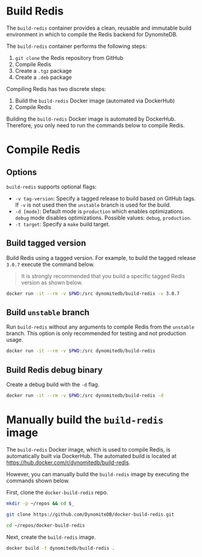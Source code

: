 # Build Redis

The `build-redis` container provides a clean, reusable and immutable build environment in which to compile the Redis backend for DynomiteDB.

The `build-redis` container performs the following steps:

1. `git clone` the Redis repository from GitHub
2. Compile Redis
3. Create a `.tgz` package
4. Create a `.deb` package

Compiling Redis has two discrete steps:

1. Build the `build-redis` Docker image (automated via DockerHub)
2. Compile Redis

Building the `build-redis` Docker image is automated by DockerHub. Therefore, you only need to run the commands below to compile Redis.

# Compile Redis

## Options

`build-redis` supports optional flags:

- `-v tag-version`: Specify a tagged release to build based on GitHub tags. If `-v` is not used then the `unstable` branch is used for the build.
- `-d [mode]`: Default mode is `production` which enables optimizations. `debug` mode disables optimizations. Possible values: `debug`, `production`.
- `-t target`: Specify a `make` build target.

## Build tagged version

Build Redis using a tagged version. For example, to build the tagged release `3.0.7` execute the command below.

> It is strongly recommended that you build a specific tagged Redis version as shown below.

```bash
docker run -it --rm -v $PWD:/src dynomitedb/build-redis -v 3.0.7
```

## Build `unstable` branch

Run `build-redis` without any arguments to compile Redis from the `unstable` branch. This option is only recommended for testing and not production usage.

```bash
docker run -it --rm -v $PWD:/src dynomitedb/build-redis
```

## Build Redis debug binary

Create a debug build with the `-d` flag.

```bash
docker run -it --rm -v $PWD:/src dynomitedb/build-redis -d
```

# Manually build the `build-redis` image

The `build-redis` Docker image, which is used to compile Redis, is automatically built via DockerHub. The automated build is located at https://hub.docker.com/r/dynomitedb/build-redis.

However, you can manually build the `build-redis` image by executing the commands shown below.

First, clone the `docker-build-redis` repo.

```bash
mkdir -p ~/repos && cd $_

git clone https://github.com/DynomiteDB/docker-build-redis.git

cd ~/repos/docker-build-redis
```

Next, create the `build-redis` image.

```bash
docker build -t dynomitedb/build-redis .
```

